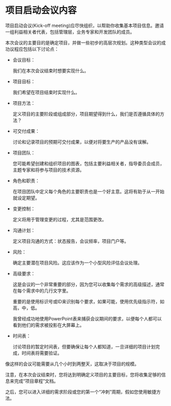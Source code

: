 # 项目启动会议内容

项目启动会议(Kick-off meeting)应尽快组织，以帮助你收集基本项目信息。邀请一组利益相关者代表，包括管理层，业务专家和开发团队的成员。

本次会议的主要目的是确定项目，并做一些初步的高层次规划。这种类型会议的成功议程应包括以下讨论点：

- 会议目标：

	我们在本次会议结束时想要实现什么。

- 项目目标：

	我们希望在项目结束时实现什么。

- 项目方法：

	定义项目的主要阶段或组成部分，项目期望得到什么，我们是否遵循具体的方法？

- 可交付成果：

	讨论和记录项目的预期可交付成果，以便对将要生产的产品没有误解。

- 项目团队：

	您可能希望创建和组织项目的图表，包括主要利益相关者，指导委员会成员，主题专家和将参与项目的技术资源。

- 角色和职责：

	在项目团队中定义每个角色的主要职责也是一个好主意。这将有助于从一开始就设定期望。

- 变更控制：

	定义将用于管理变更的过程，尤其是范围更改。

- 沟通计划：

	定义项目沟通的方式：状态报告，会议频率，项目门户等。

- 风险：

	确定主要潜在项目风险。这应该作为一个小型风险评估会议处理。

- 高级要求：

	这是会议的一个非常重要的部分，因为您可以收集每个需求的高级描述，通常在每个需求中的几行文字里。

	重要的是使用标识号或ID来识别每个要求，如果可能，使用优先级指示符，如高，中，低。

	我曾经成功地使用PowerPoint表来捕获会议期间的要求，以便每个人都可以看到他们的需求被投影在大屏幕上。

- 时间表：

	讨论项目的暂定时间表，但要确保让每个人都知道，一旦详细的项目计划完成，时间表将需要验证。

像这样的会议可能需要从几个小时到两整天，这取决于项目的规模。 

注意，在本次会议结束时，您将达到明确定义项目的主要目标，您将收集足够的信息来完成“项目章程”文档。 

之后，您可以进入详细的需求阶段或您的第一个“冲刺”周期，假如您使用敏捷方法。
